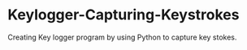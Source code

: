 # Keylogger-Capturing-Keystrokes
Creating Key logger program by using Python to capture key stokes.
